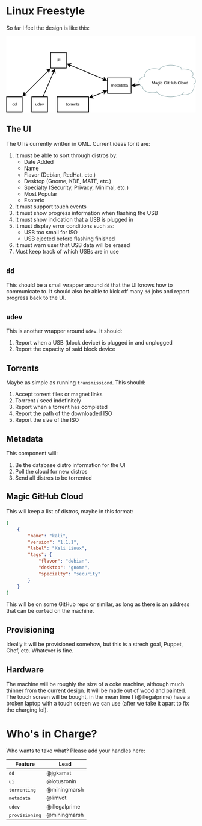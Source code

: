 # Linux Freestyle

So far I feel the design is like this:

![Design So Far](freestyle-architecture.png)

## The UI

The UI is currently written in QML.
Current ideas for it are:

1. It must be able to sort through distros by:
    - Date Added
    - Name
    - Flavor (Debian, RedHat, etc.)
    - Desktop (Gnome, KDE, MATE, etc.)
    - Specialty (Security, Privacy, Minimal, etc.)
    - Most Popular
    - Esoteric
2. It must support touch events
3. It must show progress information when flashing the USB
4. It must show indication that a USB is plugged in
5. It must display error conditions such as:
    - USB too small for ISO
    - USB ejected before flashing finished
6. It must warn user that USB data will be erased
7. Must keep track of which USBs are in use

## `dd`

This should be a small wrapper around `dd` that the UI
knows how to communicate to.
It should also be able to kick off many `dd` jobs and
report progress back to the UI.

## `udev`

This is another wrapper around `udev`.
It should:

1. Report when a USB (block device) is plugged in and unplugged
2. Report the capacity of said block device

## Torrents

Maybe as simple as running `transmissiond`.
This should:

1. Accept torrent files or magnet links
2. Torrrent / seed indefinitely
3. Report when a torrent has completed
4. Report the path of the downloaded ISO
5. Report the size of the ISO

## Metadata

This component will:

1. Be the database distro information for the UI
2. Poll the cloud for new distros
3. Send all distros to be torrented

## Magic GitHub Cloud

This will keep a list of distros, maybe in this format:

```JSON
[
    {
        "name": "kali",
        "version": "1.1.1",
        "label": "Kali Linux",
        "tags": {
            "flavor": "debian",
            "desktop": "gnome",
            "specialty": "security"
        }
    }
]
```

This will be on some GitHub repo or similar, as long
as there is an address that can be `curl`ed on the machine.

## Provisioning

Ideally it will be provisioned somehow, but this is a strech
goal, Puppet, Chef, etc.
Whatever is fine.

## Hardware

The machine will be roughly the size of a coke machine,
although much thinner from the current design.
It will be made out of wood and painted.
The touch screen will be bought, in the mean time I
(@illegalprime) have a broken laptop with a touch
screen we can use (after we take it apart to fix the
charging lol).

# Who's in Charge?

Who wants to take what? Please add your handles here:

| Feature| Lead|
|---|---|
| `dd` | @jgkamat |
| `ui` | @lotusronin |
| `torrenting` | @miningmarsh |
| `metadata` | @limvot |
| `udev` | @illegalprime |
| `provisioning` | @miningmarsh |

